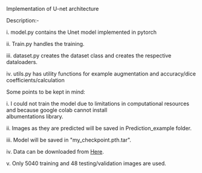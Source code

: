 Implementation of U-net architecture

Description:-


i. model.py contains the Unet model implemented in pytorch

ii. Train.py handles the training.

iii. dataset.py creates the dataset class and creates the respective dataloaders.

iv. utils.py has utility functions for example augmentation and accuracy/dice coefficients/calculation


Some points to be kept in mind:

i. I could not train the model due to limitations in computational resources and because google colab cannot install        
   albumentations library.

ii. Images as they are predicted will be saved in Prediction_example folder.

iii. Model will be saved in "my_checkpoint.pth.tar".

iv. Data can be downloaded from <a href="https://www.kaggle.com/c/carvana-image-masking-challenge">Here</a>.

v. Only 5040 training and 48 testing/validation images are used.